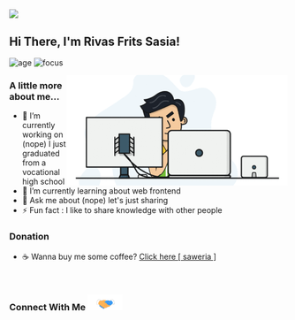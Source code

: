 <img align="center" src="https://github-readme-stats.vercel.app/api?username=fritssasia&show_icons=true&theme=buefy">


## **Hi There, I'm Rivas Frits Sasia!**

![age](https://img.shields.io/badge/Age-17-blue)
![focus](https://img.shields.io/badge/Focus-Frontend-blue)

<img align="right" height="200" width="400" alt="GIF" src="https://github.com/fritssasia/fritssasia/blob/master/assets/people.gif?raw=true" style="object-fit:cover;">

### **A little more about me...**
- 🔭 I’m currently working on (nope) I just graduated from a vocational high school
- 🌱 I’m currently learning about web frontend
- 💬 Ask me about (nope) let's just sharing
- ⚡ Fun fact : I like to share knowledge with other people

### Donation
- ☕ Wanna buy me some coffee? [Click here [ saweria ]](https://trakteer.id/fritssasia)

<br>

<h3>Connect With Me <img src="https://github.com/fritssasia/fritssasia/blob/master/assets/handshake.gif?raw=true" height="29px" style="max-width:100%;"></h3>
